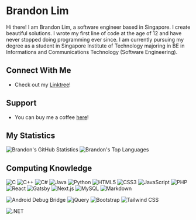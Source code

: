 # Brandon Lim
Hi there! I am Brandon Lim, a software engineer based in Singapore. I create beautiful solutions. I wrote my first line of code at the age of 12 and have never stopped doing programming ever since. I am currently pursuing my degree as a student in Singapore Institute of Technology majoring in BE in Informations and Communications Technology (Software Engineering).

## Connect With Me
* Check out my [Linktree](https://linktr.ee/justbrandonlim/)!

## Support
* You can buy me a coffee [here](https://ko-fi.com/justbrandonlim/)!

## My Statistics
![Brandon's GitHub Statistics](https://github-readme-stats.vercel.app/api?username=JustBrandonLim&count_private=true&show_icons=true&theme=onedark&custom_title=Brandon%27s%20GitHub%20Statistics)
![Brandon's Top Languages](https://github-readme-stats.vercel.app/api/top-langs/?username=JustBrandonLim&show_icons=true&theme=onedark&langs_count=5&custom_title=Brandon%27s%20Top%20Languages&layout=default)

## Computing Knowledge
![C](https://img.shields.io/badge/-C-brightgreen?logo=c)
![C++](https://img.shields.io/badge/-C%2B%2B-brightgreen?logo=cplusplus)
![C#](https://img.shields.io/badge/-C%23-brightgreen?logo=csharp)
![Java](https://img.shields.io/badge/-Java-brightgreen?logo=java)
![Python](https://img.shields.io/badge/-Python-brightgreen?logo=python)
![HTML5](https://img.shields.io/badge/-HTML5-brightgreen?logo=html5)
![CSS3](https://img.shields.io/badge/-CSS3-brightgreen?logo=css3)
![JavaScript](https://img.shields.io/badge/-JavaScript-brightgreen?logo=javascript)
![PHP](https://img.shields.io/badge/-PHP-brightgreen?logo=php)
![React](https://img.shields.io/badge/-React-brightgreen?logo=react)
![Gatsby](https://img.shields.io/badge/-Gatsby-brightgreen?logo=gatsby)
![Next.js](https://img.shields.io/badge/-Next.js-brightgreen?logo=nextdotjs)
![MySQL](https://img.shields.io/badge/-MySQL-brightgreen?logo=mysql)
![Markdown](https://img.shields.io/badge/-Markdown-brightgreen?logo=markdown)

![Android Debug Bridge](https://img.shields.io/badge/-Android%20Debug%20Bridge-brightgreen?logo=android)
![jQuery](https://img.shields.io/badge/-jQuery-brightgreen?logo=jquery)
![Bootstrap](https://img.shields.io/badge/-Bootstrap-brightgreen?logo=bootstrap)
![Tailwind CSS](https://img.shields.io/badge/-Tailwind%20CSS-brightgreen?logo=tailwindcss)

![.NET](https://img.shields.io/badge/-.NET-brightgreen?logo=dotnet)
